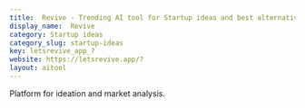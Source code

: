 ```yaml
---
title:  Revive - Trending AI tool for Startup ideas and best alternatives
display_name:  Revive
category: Startup ideas
category_slug: startup-ideas
key: letsrevive_app_?
website: https://letsrevive.app/?
layout: aitool
---
```


Platform for ideation and market analysis.
